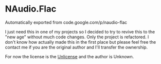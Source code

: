 # NAudio.Flac
Automatically exported from code.google.com/p/naudio-flac

I just need this in one of my projects so I decided to try to revive this to the "new age" without much code changes. 
Only the project is refactored.
I don't know how actually made this in the first place but please feel free the contact me if you are the original author and I'll transfer the ownership.

For now the license is the [Unlicense](https://spdx.org/licenses/Unlicense.html) and the author is Unknown.
